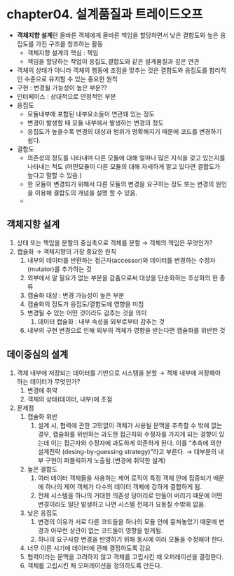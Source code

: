 # chapter04. 설계품질과 트레이드오프

- **객체지향 설계**란 올바른 객체에게 올바른 책임을 할당하면서 낮은 결합도와 높은 응집도를 가진 구조를 창조하는 활동
    - 객체지향 설계의 핵심 : 책임
    - 책임을 할당하는 작업이 응집도,결합도와 같은 설계품질과 깊은 연관
- 객체의 상태가 아니라 객체의 행동에 초점을 맞추는 것은 결합도와 응집도를 합리적인 수준으로 유지할 수 있는 중요한 원칙
- 구현 : 변경될 가능성이 높은 부분??
- 인터페이스 : 상대적으로 안정적인 부분
- 응집도
    - 모듈내부에 포함된 내부요소들이 연관돼 있는 정도
    - 변경이 발생할 때 모듈 내부에서 발생하는 변경의 정도
    - 응집도가 높을수록 변경의 대상과 범위가 명확해지기 때문에 코드를 변경하기 쉽다.
- 결합도
    - 의존성의 정도를 나타내며 다른 모듈에 대해 얼마나 많은 지식을 갖고 있는지를 나타내는 척도 (어떤모듈이 다른 모듈의 대해 자세하게 알고 있다면 결합도가 높다고 말할 수 있음.)
    - 한 모듈이 변경되기 위해서 다른 모듈의 변경을 요구하는 정도 또는 변경의 원인을 이용해 결합도의 개념을 설명 할 수 있음.
    - 

## 객체지향 설계

1. 상태 또는 책임을 분할의 중심축으로 객체를 분할 → 객체의 책임은 무엇인가?
2. 캡슐화 → 객체지향의 가장 중요한 원칙
    1. 내부의 데이터를 반환하는 접근자(accessor)와 데이터를 변경하는 수정자(mutator)를 추가하는 것
    2. 외부에서 알 필요가 없는 부분을 감춤으로써 대상을 단순화하는 추상화의 한 종류
    3. 캡슐화 대상 : 변경 가능성이 높은 부분
    4. 캡슐화의 정도가 응집도/결합도에 영향을 미침
    5. 변경될 수 있는 어떤 것이라도 감추는 것을 의미
        1. 데이터 캡슐화 : 내부 속성을 외부로부터 감추는 것
    6. 내부의 구현 변경으로 인해 외부의 객체가 영향을 받는다면 캡슐화를 위반한 것

## 데이중심의 설계

1. 객체 내부에 저장되는 데이터를 기반으로 시스템을 분할 → 객체 내부에 저장해야 하는 데이터가 무엇인가?
    1. 변경에 취약
    2. 객체의 상태(데이터, 내부)에 초점
2. 문제점
    1. 캡슐화 위반
        1. 설계 시, 협력에 관한 고민없이 객체가 사용될 문맥을 추측할 수 밖에 없는 경우, 캡슐화를 위반하는 과도한 접근자와 수정자를 가지게 되는 경향이 있는데  이는 접근자와 수정자에 과도하게 의존하게 된다. 이를 “추측에 의한 설계전략 (desing-by-guessing strategy)”라고 부른다. → 대부분의 내부 구현이 퍼블릭하게 노출됨.(변경에 취약한 설계)
    2. 높은 결합도
        1. 여러 데이터 객체들을 사용하는 제어 로직이 특정 객체 안에 집중되기 때문에 하나의 제어 객체가 다수의 데이터 객체에 강하게 결합하게 됨.
        2. 전체 시스템을 하나의 거대한 의존성 덩어리로 만들어 버리기 때문에 어떤 변경이라도 일단 발생하고 나면 시스템 전체가 요동칠 수밖에 없음.
    3. 낮은 응집도
        1. 변경의 이유가 서로 다른 코드들을 하나의 모듈 안에 뭉쳐놓았기 때문에 변경과 아무런 상관이 없는 코드들이 영향을 받게됨.
        2. 하나의 요구사항 변경을 반영하기 위해 동시에 여러 모듈을 수정해야 한다.
    4. 너무 이른 시기에  데이터에 관해 결정하도록 강요
    5. 협력이라는 문맥을 고려하지 않고 객체를 고립시킨 채 오퍼레이션을 결정한다.
    6. 객체를 고립시킨 채 오퍼레이션을 정의하도록 만든다.
